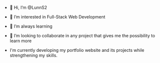- 👋 Hi, I’m @LunnS2
- 👀 I’m interested in Full-Stack Web Development
- 🌱 I’m always learning
- 💞️ I’m looking to collaborate in any project that gives me the possibility to learn more

- I'm currently developing my portfolio website and its projects while strengthening my skills.
